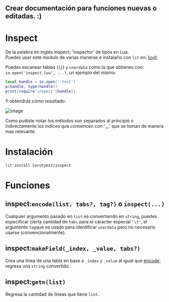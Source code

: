 Crear documentación para funciones nuevas o editadas. :)
---

# Inspect
De la palabra en inglés inspect; 'inspector' de tipos en Lua.<br>
Puedes usar este modulo de varias maneras e instalarlo con `lit` en: [luvit](https://www.luvit.io).

Puedes escanear tablas (`{}`) y `userdata` como la que obtienes con: `io.open('inspect.lua', ...)`, un ejemplo del mismo:

``` lua
local handle = io.open('-test')
p(handle, type(handle))
print(require'inspect'(handle))
```

Y obtendrás cómo resultado:

![image](https://user-images.githubusercontent.com/74837790/154875376-d7e56f1a-d068-42cf-9ac2-5f21df57886c.png)

Como pudiste notar los métodos son separados al principio o indirectamente los indíces que comiencen con '__' que se toman de manera mas relevante.

# Instalación

```
lit install Corotyest/inspect
```

# Funciones

## inspect:`encode(list, tabs?, tag?)` o `inspect(...)`

Cualquier argumento pasado en `list` es convertiendo en `string`, puedes específicar cierta cantidad de `tabs` para el cáracter especíal `'\t'`, el argumento `tag`que es usado para identificar `userdata` pero no necesario usarse (convencionalmente).

## inspect:`makeField(_index, _value, tabs?)`

Crea una línea de una tabla en base a `_index` y `_value` al igual que [encode](https://github.com/Corotyest/inspect#inspectencodelist-tabs-tag-o-inspect); regresa una `string` convertido.

## inspect:`getn(list)`

Regresa la cantidad de líneas que tiene `list`.
